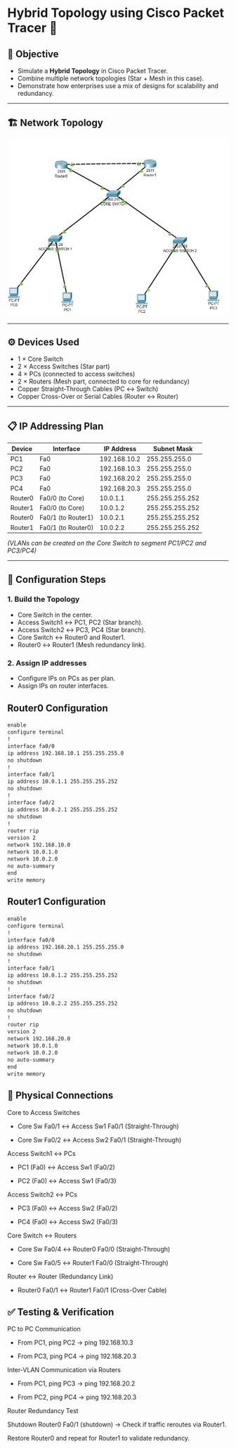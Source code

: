 # Hybrid Topology using Cisco Packet Tracer 🔀

## 📌 Objective
- Simulate a **Hybrid Topology** in Cisco Packet Tracer.  
- Combine multiple network topologies (Star + Mesh in this case).  
- Demonstrate how enterprises use a mix of designs for scalability and redundancy.  

---

## 🏗️ Network Topology
![Hybrid Topology](hybridtopology.png)  
  

---

## ⚙️ Devices Used
- 1 × Core Switch  
- 2 × Access Switches (Star part)  
- 4 × PCs (connected to access switches)  
- 2 × Routers (Mesh part, connected to core for redundancy)  
- Copper Straight-Through Cables (PC ↔ Switch)  
- Copper Cross-Over or Serial Cables (Router ↔ Router)  

---

## 📋 IP Addressing Plan

| Device | Interface         | IP Address    | Subnet Mask   |
|--------|-------------------|---------------|---------------|
| PC1    | Fa0               | 192.168.10.2  | 255.255.255.0 |
| PC2    | Fa0               | 192.168.10.3  | 255.255.255.0 |
| PC3    | Fa0               | 192.168.20.2  | 255.255.255.0 |
| PC4    | Fa0               | 192.168.20.3  | 255.255.255.0 |
| Router0| Fa0/0 (to Core)    | 10.0.1.1      | 255.255.255.252 |
| Router1| Fa0/0 (to Core)    | 10.0.1.2      | 255.255.255.252 |
| Router0| Fa0/1 (to Router1) | 10.0.2.1      | 255.255.255.252 |
| Router1| Fa0/1 (to Router0) | 10.0.2.2      | 255.255.255.252 |

*(VLANs can be created on the Core Switch to segment PC1/PC2 and PC3/PC4)*  

---

## 🔧 Configuration Steps

### 1. Build the Topology
- Core Switch in the center.  
- Access Switch1 ↔ PC1, PC2 (Star branch).  
- Access Switch2 ↔ PC3, PC4 (Star branch).  
- Core Switch ↔ Router0 and Router1.  
- Router0 ↔ Router1 (Mesh redundancy link).  

### 2. Assign IP addresses
- Configure IPs on PCs as per plan.  
- Assign IPs on router interfaces.  

## Router0 Configuration

    enable
    configure terminal
    !
    interface fa0/0
    ip address 192.168.10.1 255.255.255.0
    no shutdown
    !
    interface fa0/1
    ip address 10.0.1.1 255.255.255.252
    no shutdown
    !
    interface fa0/2
    ip address 10.0.2.1 255.255.255.252
    no shutdown
    !
    router rip
    version 2
    network 192.168.10.0
    network 10.0.1.0
    network 10.0.2.0
    no auto-summary
    end
    write memory

## Router1 Configuration

    enable
    configure terminal
    !
    interface fa0/0
    ip address 192.168.20.1 255.255.255.0
    no shutdown
    !
    interface fa0/1
    ip address 10.0.1.2 255.255.255.252
    no shutdown
    !
    interface fa0/2
    ip address 10.0.2.2 255.255.255.252
    no shutdown
    !
    router rip
    version 2
    network 192.168.20.0
    network 10.0.1.0
    network 10.0.2.0
    no auto-summary
    end
    write memory


## 🔌 Physical Connections

Core to Access Switches

- Core Sw Fa0/1 ↔ Access Sw1 Fa0/1 (Straight-Through)

- Core Sw Fa0/2 ↔ Access Sw2 Fa0/1 (Straight-Through)

Access Switch1 ↔ PCs

- PC1 (Fa0) ↔ Access Sw1 (Fa0/2)

- PC2 (Fa0) ↔ Access Sw1 (Fa0/3)

Access Switch2 ↔ PCs

- PC3 (Fa0) ↔ Access Sw2 (Fa0/2)

- PC4 (Fa0) ↔ Access Sw2 (Fa0/3)

Core Switch ↔ Routers

- Core Sw Fa0/4 ↔ Router0 Fa0/0 (Straight-Through)

- Core Sw Fa0/5 ↔ Router1 Fa0/0 (Straight-Through)

Router ↔ Router (Redundancy Link)

- Router0 Fa0/1 ↔ Router1 Fa0/1 (Cross-Over Cable)


## ✅ Testing & Verification

PC to PC Communication

- From PC1, ping PC2 → ping 192.168.10.3

- From PC3, ping PC4 → ping 192.168.20.3

Inter-VLAN Communication via Routers

- From PC1, ping PC3 → ping 192.168.20.2

- From PC2, ping PC4 → ping 192.168.20.3

Router Redundancy Test

Shutdown Router0 Fa0/1 (shutdown) → Check if traffic reroutes via Router1.

Restore Router0 and repeat for Router1 to validate redundancy.